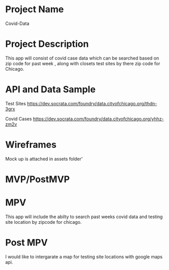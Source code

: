 # Project Name 
  Covid-Data

# Project Description

 This app will consist of covid case data which can be searched based on zip code for past week , along with closets test sites  by there zip code for Chicago.

# API and Data Sample 
 Test Sites
 https://dev.socrata.com/foundry/data.cityofchicago.org/thdn-3grx 
 
 Covid Cases 
 https://dev.socrata.com/foundry/data.cityofchicago.org/yhhz-zm2v

# Wireframes
  Mock up is attached in assets folder'

# MVP/PostMVP 
  
# MPV 
  This app will include the abilty to search past weeks covid data and testing site location by zipcode for chicago.  
  
# Post MPV 
  I would like to intergarate a map for testing site locations with google maps api.
